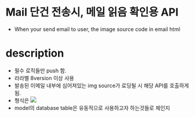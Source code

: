 # Mail 단건 전송시, 메일 읽음 확인용 API 

- When your send email to user, the image source code in email html

# description
- 필수 로직들만 push 함.
- 라라벨 8version 이상 사용
- 발송된 이메일 내부에 심어져있는 img source가 로딩될 시 해당 API를 호출하게 됨.
- 형식은 <img src = http://127.0.0.1:8001/api/mail/readReceipt/eyJpdiI6InlSa0hhcnYrd1hDcnRCQ3RKTElxV1E9PSIsInZhbHVlIjoiUkNSMnB3Smwvb0tqUFdzbnBxMDdKdz09IiwibWFjIjoiNWU1MDhhOTg2MjM4OWMxZmExMDJlM2I4YjE5NThkMTJlMTdkYWZmMjc4Y2EzZWJiMzhjNDlkYmY1ZmEzNDA3MyIsInRhZyI6IiJ9.jpg />
- model의 database table은 유동적으로 사용하고자 하는것들로 체인지
